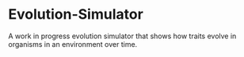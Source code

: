 # Evolution-Simulator
A work in progress evolution simulator that shows how traits evolve in organisms in an environment over time.
